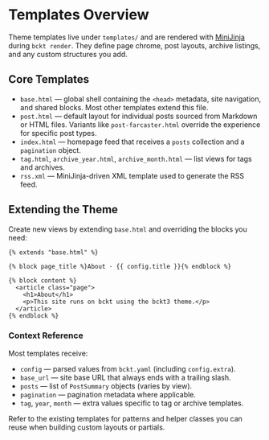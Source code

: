 # Templates Overview

Theme templates live under `templates/` and are rendered with
[MiniJinja](https://github.com/mitsuhiko/minijinja) during `bckt render`.
They define page chrome, post layouts, archive listings, and any custom
structures you add.

## Core Templates
- `base.html` — global shell containing the `<head>` metadata, site navigation,
  and shared blocks. Most other templates extend this file.
- `post.html` — default layout for individual posts sourced from Markdown or
  HTML files. Variants like `post-farcaster.html` override the experience for
  specific post types.
- `index.html` — homepage feed that receives a `posts` collection and a
  `pagination` object.
- `tag.html`, `archive_year.html`, `archive_month.html` — list views for tags
  and archives.
- `rss.xml` — MiniJinja-driven XML template used to generate the RSS feed.

## Extending the Theme
Create new views by extending `base.html` and overriding the blocks you need:

```jinja
{% extends "base.html" %}

{% block page_title %}About · {{ config.title }}{% endblock %}

{% block content %}
  <article class="page">
    <h1>About</h1>
    <p>This site runs on bckt using the bckt3 theme.</p>
  </article>
{% endblock %}
```

### Context Reference
Most templates receive:

- `config` — parsed values from `bckt.yaml` (including `config.extra`).
- `base_url` — site base URL that always ends with a trailing slash.
- `posts` — list of `PostSummary` objects (varies by view).
- `pagination` — pagination metadata where applicable.
- `tag`, `year`, `month` — extra values specific to tag or archive templates.

Refer to the existing templates for patterns and helper classes you can reuse
when building custom layouts or partials.
